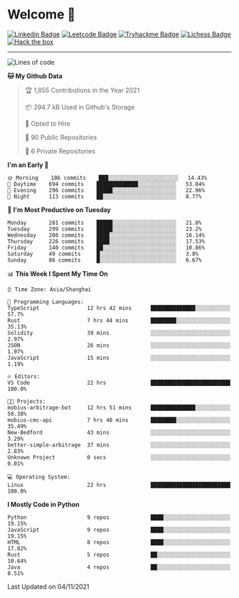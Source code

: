# Welcome 👋

[![Linkedin Badge](https://img.shields.io/badge/-PedroTorres-blue?style=flat-square&logo=Linkedin&logoColor=white&link=https://www.linkedin.com/in/PedroTorres/)](https://www.linkedin.com/in/pedro-torres-cruz/)
[![Leetcode Badge](https://img.shields.io/badge/profile-leetcode-green)](https://leetcode.com/corfucinas/)
[![Tryhackme Badge](https://img.shields.io/badge/profile-tryhackme-blue)](https://tryhackme.com/p/Corfucinas/)
[![Lichess Badge](https://img.shields.io/badge/challenge_me-lichess-yellow)](https://lichess.org/@/Corfucinas)
[![Hack the box](https://img.shields.io/badge/hack_the_box-profile-red)](https://www.hackthebox.eu/profile/375826)

---

<!--START_SECTION:waka-->
![Lines of code](https://img.shields.io/badge/From%20Hello%20World%20I%27ve%20Written-1.6%20million%20lines%20of%20code-blue)

**🐱 My Github Data** 

> 🏆 1,655 Contributions in the Year 2021
 > 
> 📦 294.7 kB Used in Github's Storage 
 > 
> 💼 Opted to Hire
 > 
> 📜 90 Public Repositories 
 > 
> 🔑 6 Private Repositories  
 > 
**I'm an Early 🐤** 

```text
🌞 Morning    186 commits    ███░░░░░░░░░░░░░░░░░░░░░░   14.43% 
🌆 Daytime    694 commits    █████████████░░░░░░░░░░░░   53.84% 
🌃 Evening    296 commits    █████░░░░░░░░░░░░░░░░░░░░   22.96% 
🌙 Night      113 commits    ██░░░░░░░░░░░░░░░░░░░░░░░   8.77%

```
📅 **I'm Most Productive on Tuesday** 

```text
Monday       281 commits    █████░░░░░░░░░░░░░░░░░░░░   21.8% 
Tuesday      299 commits    █████░░░░░░░░░░░░░░░░░░░░   23.2% 
Wednesday    208 commits    ████░░░░░░░░░░░░░░░░░░░░░   16.14% 
Thursday     226 commits    ████░░░░░░░░░░░░░░░░░░░░░   17.53% 
Friday       140 commits    ██░░░░░░░░░░░░░░░░░░░░░░░   10.86% 
Saturday     49 commits     █░░░░░░░░░░░░░░░░░░░░░░░░   3.8% 
Sunday       86 commits     █░░░░░░░░░░░░░░░░░░░░░░░░   6.67%

```


📊 **This Week I Spent My Time On** 

```text
⌚︎ Time Zone: Asia/Shanghai

💬 Programming Languages: 
TypeScript               12 hrs 42 mins      ██████████████░░░░░░░░░░░   57.7% 
Rust                     7 hrs 44 mins       ████████░░░░░░░░░░░░░░░░░   35.13% 
Solidity                 39 mins             ░░░░░░░░░░░░░░░░░░░░░░░░░   2.97% 
JSON                     26 mins             ░░░░░░░░░░░░░░░░░░░░░░░░░   1.97% 
JavaScript               15 mins             ░░░░░░░░░░░░░░░░░░░░░░░░░   1.19%

🔥 Editors: 
VS Code                  22 hrs              █████████████████████████   100.0%

🐱‍💻 Projects: 
mobius-arbitrage-bot     12 hrs 51 mins      ██████████████░░░░░░░░░░░   58.38% 
mobius-cmc-api           7 hrs 48 mins       ████████░░░░░░░░░░░░░░░░░   35.49% 
New-Bedford              43 mins             ░░░░░░░░░░░░░░░░░░░░░░░░░   3.29% 
better-simple-arbitrage  37 mins             ░░░░░░░░░░░░░░░░░░░░░░░░░   2.83% 
Unknown Project          0 secs              ░░░░░░░░░░░░░░░░░░░░░░░░░   0.01%

💻 Operating System: 
Linux                    22 hrs              █████████████████████████   100.0%

```

**I Mostly Code in Python** 

```text
Python                   9 repos             ████░░░░░░░░░░░░░░░░░░░░░   19.15% 
JavaScript               9 repos             ████░░░░░░░░░░░░░░░░░░░░░   19.15% 
HTML                     8 repos             ████░░░░░░░░░░░░░░░░░░░░░   17.02% 
Rust                     5 repos             ██░░░░░░░░░░░░░░░░░░░░░░░   10.64% 
Java                     4 repos             ██░░░░░░░░░░░░░░░░░░░░░░░   8.51%

```



 Last Updated on 04/11/2021
<!--END_SECTION:waka-->
